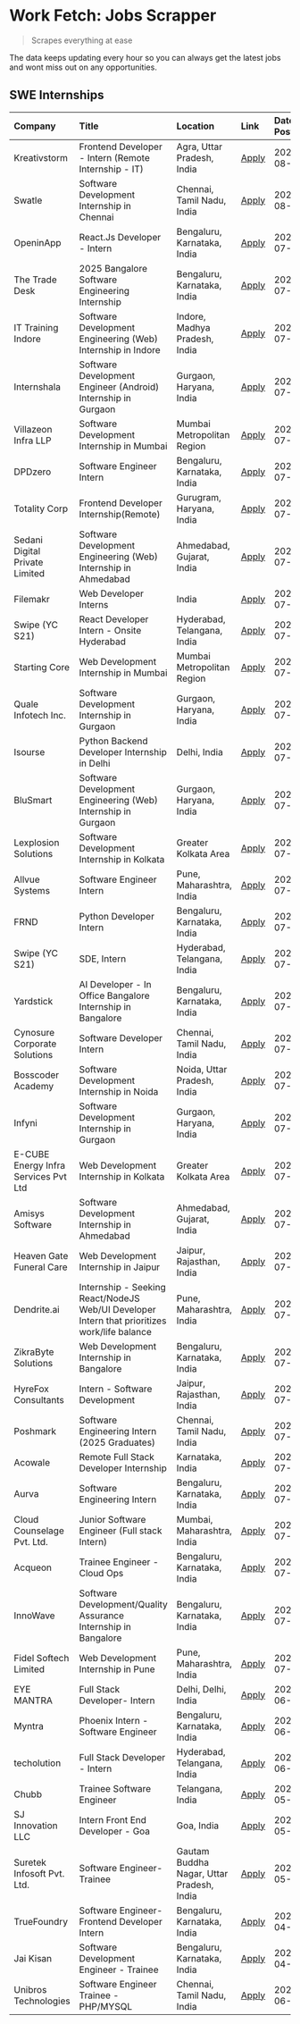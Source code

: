 # Work Fetch: Jobs Scrapper
> Scrapes everything at ease

The data keeps updating every hour so you can always get the latest jobs and wont miss out on any opportunities.

## SWE Internships
<!--START_SECTION:workfetch-->
| Company                              | Title                                                                                        | Location                                  | Link                                                                                                                                                                                                                                                                                                          | Date Posted   |
|:-------------------------------------|:---------------------------------------------------------------------------------------------|:------------------------------------------|:--------------------------------------------------------------------------------------------------------------------------------------------------------------------------------------------------------------------------------------------------------------------------------------------------------------|:--------------|
| Kreativstorm                         | Frontend Developer - Intern (Remote Internship - IT)                                         | Agra, Uttar Pradesh, India                | [Apply](https://in.linkedin.com/jobs/view/frontend-developer-intern-remote-internship-it-at-kreativstorm-3990239094?position=17&pageNum=0&refId=bgQm49C0Hi3fS%2B5g%2BJG3XA%3D%3D&trackingId=ptE8yCL7qumnvi4267qzAA%3D%3D&trk=public_jobs_jserp-result_search-card)                                            | 2024-08-01    |
| Swatle                               | Software Development Internship in Chennai                                                   | Chennai, Tamil Nadu, India                | [Apply](https://in.linkedin.com/jobs/view/software-development-internship-in-chennai-at-swatle-3990246717?position=26&pageNum=0&refId=bgQm49C0Hi3fS%2B5g%2BJG3XA%3D%3D&trackingId=k8iXCxgBiKt4tEI96bAK%2FA%3D%3D&trk=public_jobs_jserp-result_search-card)                                                    | 2024-08-01    |
| OpeninApp                            | React.Js Developer - Intern                                                                  | Bengaluru, Karnataka, India               | [Apply](https://in.linkedin.com/jobs/view/react-js-developer-intern-at-openinapp-3987659391?position=42&pageNum=0&refId=bgQm49C0Hi3fS%2B5g%2BJG3XA%3D%3D&trackingId=8Cd6lRI6EsCzf2TugUJbyQ%3D%3D&trk=public_jobs_jserp-result_search-card)                                                                    | 2024-07-31    |
| The Trade Desk                       | 2025 Bangalore Software Engineering Internship                                               | Bengaluru, Karnataka, India               | [Apply](https://in.linkedin.com/jobs/view/2025-bangalore-software-engineering-internship-at-the-trade-desk-3987456531?position=30&pageNum=0&refId=bgQm49C0Hi3fS%2B5g%2BJG3XA%3D%3D&trackingId=HIOyHTm3%2FwHTKJ8Z2mjAsg%3D%3D&trk=public_jobs_jserp-result_search-card)                                        | 2024-07-30    |
| IT Training Indore                   | Software Development Engineering (Web) Internship in Indore                                  | Indore, Madhya Pradesh, India             | [Apply](https://in.linkedin.com/jobs/view/software-development-engineering-web-internship-in-indore-at-it-training-indore-3987149765?position=8&pageNum=0&refId=bgQm49C0Hi3fS%2B5g%2BJG3XA%3D%3D&trackingId=WqoafIR%2F4GSZ0QKwlvdvFg%3D%3D&trk=public_jobs_jserp-result_search-card)                          | 2024-07-29    |
| Internshala                          | Software Development Engineer (Android) Internship in Gurgaon                                | Gurgaon, Haryana, India                   | [Apply](https://in.linkedin.com/jobs/view/software-development-engineer-android-internship-in-gurgaon-at-internshala-3987153031?position=41&pageNum=0&refId=bgQm49C0Hi3fS%2B5g%2BJG3XA%3D%3D&trackingId=YrO3wNeBSTFAfYHk%2BSL%2BgA%3D%3D&trk=public_jobs_jserp-result_search-card)                            | 2024-07-29    |
| Villazeon Infra LLP                  | Software Development Internship in Mumbai                                                    | Mumbai Metropolitan Region                | [Apply](https://in.linkedin.com/jobs/view/software-development-internship-in-mumbai-at-villazeon-infra-llp-3985431977?position=44&pageNum=0&refId=bgQm49C0Hi3fS%2B5g%2BJG3XA%3D%3D&trackingId=Tgf11doINBg7fdUqw0VPIg%3D%3D&trk=public_jobs_jserp-result_search-card)                                          | 2024-07-27    |
| DPDzero                              | Software Engineer Intern                                                                     | Bengaluru, Karnataka, India               | [Apply](https://in.linkedin.com/jobs/view/software-engineer-intern-at-dpdzero-3984918371?position=32&pageNum=0&refId=bgQm49C0Hi3fS%2B5g%2BJG3XA%3D%3D&trackingId=McHPPCaY48Cz%2BKrSDU9yJg%3D%3D&trk=public_jobs_jserp-result_search-card)                                                                     | 2024-07-26    |
| Totality Corp                        | Frontend Developer Internship(Remote)                                                        | Gurugram, Haryana, India                  | [Apply](https://in.linkedin.com/jobs/view/frontend-developer-internship-remote-at-totality-corp-3982253688?position=3&pageNum=0&refId=bgQm49C0Hi3fS%2B5g%2BJG3XA%3D%3D&trackingId=Toky1vHiASEkt3bnvCGpGA%3D%3D&trk=public_jobs_jserp-result_search-card)                                                      | 2024-07-25    |
| Sedani Digital Private Limited       | Software Development Engineering (Web) Internship in Ahmedabad                               | Ahmedabad, Gujarat, India                 | [Apply](https://in.linkedin.com/jobs/view/software-development-engineering-web-internship-in-ahmedabad-at-sedani-digital-private-limited-3985017980?position=9&pageNum=0&refId=bgQm49C0Hi3fS%2B5g%2BJG3XA%3D%3D&trackingId=JSRpMyVWsdqkN5ZQp6g4bw%3D%3D&trk=public_jobs_jserp-result_search-card)             | 2024-07-25    |
| Filemakr                             | Web Developer Interns                                                                        | India                                     | [Apply](https://in.linkedin.com/jobs/view/web-developer-interns-at-filemakr-3981227003?position=58&pageNum=0&refId=bgQm49C0Hi3fS%2B5g%2BJG3XA%3D%3D&trackingId=XdOaP54i2klzt39gl2PD%2Fw%3D%3D&trk=public_jobs_jserp-result_search-card)                                                                       | 2024-07-24    |
| Swipe (YC S21)                       | React Developer Intern - Onsite Hyderabad                                                    | Hyderabad, Telangana, India               | [Apply](https://in.linkedin.com/jobs/view/react-developer-intern-onsite-hyderabad-at-swipe-yc-s21-3981326010?position=10&pageNum=0&refId=bgQm49C0Hi3fS%2B5g%2BJG3XA%3D%3D&trackingId=TUN2TciydAgnuXQCKfR4KQ%3D%3D&trk=public_jobs_jserp-result_search-card)                                                   | 2024-07-23    |
| Starting Core                        | Web Development Internship in Mumbai                                                         | Mumbai Metropolitan Region                | [Apply](https://in.linkedin.com/jobs/view/web-development-internship-in-mumbai-at-starting-core-3981367557?position=13&pageNum=0&refId=bgQm49C0Hi3fS%2B5g%2BJG3XA%3D%3D&trackingId=QzDHE%2BH%2FSlsG4gOandaxrw%3D%3D&trk=public_jobs_jserp-result_search-card)                                                 | 2024-07-23    |
| Quale Infotech Inc.                  | Software Development Internship in Gurgaon                                                   | Gurgaon, Haryana, India                   | [Apply](https://in.linkedin.com/jobs/view/software-development-internship-in-gurgaon-at-quale-infotech-inc-3981372174?position=15&pageNum=0&refId=bgQm49C0Hi3fS%2B5g%2BJG3XA%3D%3D&trackingId=%2Fr0KM3s%2BMowPW9OIwi5Yuw%3D%3D&trk=public_jobs_jserp-result_search-card)                                      | 2024-07-23    |
| Isourse                              | Python Backend Developer Internship in Delhi                                                 | Delhi, India                              | [Apply](https://in.linkedin.com/jobs/view/python-backend-developer-internship-in-delhi-at-isourse-3981371334?position=20&pageNum=0&refId=bgQm49C0Hi3fS%2B5g%2BJG3XA%3D%3D&trackingId=zM2HE507q2IgzdNz5YvNTA%3D%3D&trk=public_jobs_jserp-result_search-card)                                                   | 2024-07-23    |
| BluSmart                             | Software Development Engineering (Web) Internship in Gurgaon                                 | Gurgaon, Haryana, India                   | [Apply](https://in.linkedin.com/jobs/view/software-development-engineering-web-internship-in-gurgaon-at-blusmart-3981371374?position=22&pageNum=0&refId=bgQm49C0Hi3fS%2B5g%2BJG3XA%3D%3D&trackingId=qMNjgpV4mVtPnZNcirkUAw%3D%3D&trk=public_jobs_jserp-result_search-card)                                    | 2024-07-23    |
| Lexplosion Solutions                 | Software Development Internship in Kolkata                                                   | Greater Kolkata Area                      | [Apply](https://in.linkedin.com/jobs/view/software-development-internship-in-kolkata-at-lexplosion-solutions-3981366528?position=28&pageNum=0&refId=bgQm49C0Hi3fS%2B5g%2BJG3XA%3D%3D&trackingId=tCa60Lj82FUmA%2FMpzCOADg%3D%3D&trk=public_jobs_jserp-result_search-card)                                      | 2024-07-23    |
| Allvue Systems                       | Software Engineer Intern                                                                     | Pune, Maharashtra, India                  | [Apply](https://in.linkedin.com/jobs/view/software-engineer-intern-at-allvue-systems-3980955230?position=57&pageNum=0&refId=bgQm49C0Hi3fS%2B5g%2BJG3XA%3D%3D&trackingId=SwobWQDCzVBgOCKccyAzyA%3D%3D&trk=public_jobs_jserp-result_search-card)                                                                | 2024-07-23    |
| FRND                                 | Python Developer Intern                                                                      | Bengaluru, Karnataka, India               | [Apply](https://in.linkedin.com/jobs/view/python-developer-intern-at-frnd-3982901541?position=60&pageNum=0&refId=bgQm49C0Hi3fS%2B5g%2BJG3XA%3D%3D&trackingId=kDAX45gIOp9kaMR4JesVfA%3D%3D&trk=public_jobs_jserp-result_search-card)                                                                           | 2024-07-23    |
| Swipe (YC S21)                       | SDE, Intern                                                                                  | Hyderabad, Telangana, India               | [Apply](https://in.linkedin.com/jobs/view/sde-intern-at-swipe-yc-s21-3980368092?position=39&pageNum=0&refId=bgQm49C0Hi3fS%2B5g%2BJG3XA%3D%3D&trackingId=YvpgMaq%2Fpa6MIwAUwJQpIw%3D%3D&trk=public_jobs_jserp-result_search-card)                                                                              | 2024-07-22    |
| Yardstick                            | AI Developer - In Office Bangalore Internship in Bangalore                                   | Bengaluru, Karnataka, India               | [Apply](https://in.linkedin.com/jobs/view/ai-developer-in-office-bangalore-internship-in-bangalore-at-yardstick-3981740317?position=45&pageNum=0&refId=bgQm49C0Hi3fS%2B5g%2BJG3XA%3D%3D&trackingId=8zPUXX%2BhNJds8FU9wwgS5Q%3D%3D&trk=public_jobs_jserp-result_search-card)                                   | 2024-07-21    |
| Cynosure Corporate Solutions         | Software Developer Intern                                                                    | Chennai, Tamil Nadu, India                | [Apply](https://in.linkedin.com/jobs/view/software-developer-intern-at-cynosure-corporate-solutions-3979445794?position=25&pageNum=0&refId=bgQm49C0Hi3fS%2B5g%2BJG3XA%3D%3D&trackingId=FIPkbfqXYdydRf9vyb7BJA%3D%3D&trk=public_jobs_jserp-result_search-card)                                                 | 2024-07-20    |
| Bosscoder Academy                    | Software Development Internship in Noida                                                     | Noida, Uttar Pradesh, India               | [Apply](https://in.linkedin.com/jobs/view/software-development-internship-in-noida-at-bosscoder-academy-3979668791?position=4&pageNum=0&refId=bgQm49C0Hi3fS%2B5g%2BJG3XA%3D%3D&trackingId=Pg2sat5Wfi%2BAwaDMLamVTg%3D%3D&trk=public_jobs_jserp-result_search-card)                                            | 2024-07-18    |
| Infyni                               | Software Development Internship in Gurgaon                                                   | Gurgaon, Haryana, India                   | [Apply](https://in.linkedin.com/jobs/view/software-development-internship-in-gurgaon-at-infyni-3979668846?position=7&pageNum=0&refId=bgQm49C0Hi3fS%2B5g%2BJG3XA%3D%3D&trackingId=v2XG7NDvMUlteqtl6nm2qg%3D%3D&trk=public_jobs_jserp-result_search-card)                                                       | 2024-07-18    |
| E-CUBE Energy Infra Services Pvt Ltd | Web Development Internship in Kolkata                                                        | Greater Kolkata Area                      | [Apply](https://in.linkedin.com/jobs/view/web-development-internship-in-kolkata-at-e-cube-energy-infra-services-pvt-ltd-3979668815?position=11&pageNum=0&refId=bgQm49C0Hi3fS%2B5g%2BJG3XA%3D%3D&trackingId=lIGBTyN%2BUiXDu44%2F5szIZQ%3D%3D&trk=public_jobs_jserp-result_search-card)                         | 2024-07-18    |
| Amisys Software                      | Software Development Internship in Ahmedabad                                                 | Ahmedabad, Gujarat, India                 | [Apply](https://in.linkedin.com/jobs/view/software-development-internship-in-ahmedabad-at-amisys-software-3979670728?position=21&pageNum=0&refId=bgQm49C0Hi3fS%2B5g%2BJG3XA%3D%3D&trackingId=oPjBy%2B8A7MakW6YD8KrH3w%3D%3D&trk=public_jobs_jserp-result_search-card)                                         | 2024-07-18    |
| Heaven Gate Funeral Care             | Web Development Internship in Jaipur                                                         | Jaipur, Rajasthan, India                  | [Apply](https://in.linkedin.com/jobs/view/web-development-internship-in-jaipur-at-heaven-gate-funeral-care-3979674387?position=37&pageNum=0&refId=bgQm49C0Hi3fS%2B5g%2BJG3XA%3D%3D&trackingId=SH6EG97Nc0W5Hv66G8REVA%3D%3D&trk=public_jobs_jserp-result_search-card)                                          | 2024-07-18    |
| Dendrite.ai                          | Internship - Seeking React/NodeJS Web/UI Developer Intern that prioritizes work/life balance | Pune, Maharashtra, India                  | [Apply](https://in.linkedin.com/jobs/view/internship-seeking-react-nodejs-web-ui-developer-intern-that-prioritizes-work-life-balance-at-dendrite-ai-3979104292?position=48&pageNum=0&refId=bgQm49C0Hi3fS%2B5g%2BJG3XA%3D%3D&trackingId=gicUDQXCvl4eHkbyz8nZqg%3D%3D&trk=public_jobs_jserp-result_search-card) | 2024-07-18    |
| ZikraByte Solutions                  | Web Development Internship in Bangalore                                                      | Bengaluru, Karnataka, India               | [Apply](https://in.linkedin.com/jobs/view/web-development-internship-in-bangalore-at-zikrabyte-solutions-3978596765?position=38&pageNum=0&refId=bgQm49C0Hi3fS%2B5g%2BJG3XA%3D%3D&trackingId=eH49zfWpQxYa7OAma10GQQ%3D%3D&trk=public_jobs_jserp-result_search-card)                                            | 2024-07-17    |
| HyreFox Consultants                  | Intern - Software Development                                                                | Jaipur, Rajasthan, India                  | [Apply](https://in.linkedin.com/jobs/view/intern-software-development-at-hyrefox-consultants-3975991352?position=24&pageNum=0&refId=bgQm49C0Hi3fS%2B5g%2BJG3XA%3D%3D&trackingId=QQ%2BgCkFf7w1Gw0FfsD%2FM4w%3D%3D&trk=public_jobs_jserp-result_search-card)                                                    | 2024-07-14    |
| Poshmark                             | Software Engineering Intern (2025 Graduates)                                                 | Chennai, Tamil Nadu, India                | [Apply](https://in.linkedin.com/jobs/view/software-engineering-intern-2025-graduates-at-poshmark-3973115109?position=23&pageNum=0&refId=bgQm49C0Hi3fS%2B5g%2BJG3XA%3D%3D&trackingId=72q3ofcvXKDPIfPbv6PXPw%3D%3D&trk=public_jobs_jserp-result_search-card)                                                    | 2024-07-11    |
| Acowale                              | Remote Full Stack Developer Internship                                                       | Karnataka, India                          | [Apply](https://in.linkedin.com/jobs/view/remote-full-stack-developer-internship-at-acowale-3971889398?position=2&pageNum=0&refId=bgQm49C0Hi3fS%2B5g%2BJG3XA%3D%3D&trackingId=ESZzaKpu1p0rmfxHH%2FDQhQ%3D%3D&trk=public_jobs_jserp-result_search-card)                                                        | 2024-07-10    |
| Aurva                                | Software Engineering Intern                                                                  | Bengaluru, Karnataka, India               | [Apply](https://in.linkedin.com/jobs/view/software-engineering-intern-at-aurva-3972234446?position=51&pageNum=0&refId=bgQm49C0Hi3fS%2B5g%2BJG3XA%3D%3D&trackingId=W%2FflnxXyDhd%2BsT12xyK7Ng%3D%3D&trk=public_jobs_jserp-result_search-card)                                                                  | 2024-07-10    |
| Cloud Counselage Pvt. Ltd.           | Junior Software Engineer (Full stack Intern)                                                 | Mumbai, Maharashtra, India                | [Apply](https://in.linkedin.com/jobs/view/junior-software-engineer-full-stack-intern-at-cloud-counselage-pvt-ltd-3967725851?position=18&pageNum=0&refId=bgQm49C0Hi3fS%2B5g%2BJG3XA%3D%3D&trackingId=4gg0gmgsq6FQA4FFq7nTQQ%3D%3D&trk=public_jobs_jserp-result_search-card)                                    | 2024-07-09    |
| Acqueon                              | Trainee Engineer - Cloud Ops                                                                 | Bengaluru, Karnataka, India               | [Apply](https://in.linkedin.com/jobs/view/trainee-engineer-cloud-ops-at-acqueon-3971538216?position=55&pageNum=0&refId=bgQm49C0Hi3fS%2B5g%2BJG3XA%3D%3D&trackingId=RR3XO8U7Ih05ftahCKl%2Fsg%3D%3D&trk=public_jobs_jserp-result_search-card)                                                                   | 2024-07-09    |
| InnoWave                             | Software Development/Quality Assurance Internship in Bangalore                               | Bengaluru, Karnataka, India               | [Apply](https://in.linkedin.com/jobs/view/software-development-quality-assurance-internship-in-bangalore-at-innowave-3970349934?position=16&pageNum=0&refId=bgQm49C0Hi3fS%2B5g%2BJG3XA%3D%3D&trackingId=r6qTcv3Dfpllgwrfvqc8uQ%3D%3D&trk=public_jobs_jserp-result_search-card)                                | 2024-07-08    |
| Fidel Softech Limited                | Web Development Internship in Pune                                                           | Pune, Maharashtra, India                  | [Apply](https://in.linkedin.com/jobs/view/web-development-internship-in-pune-at-fidel-softech-limited-3965691167?position=29&pageNum=0&refId=bgQm49C0Hi3fS%2B5g%2BJG3XA%3D%3D&trackingId=WEEEQ8Vgfo7a7IzEL5I84g%3D%3D&trk=public_jobs_jserp-result_search-card)                                               | 2024-07-02    |
| EYE MANTRA                           | Full Stack Developer- Intern                                                                 | Delhi, Delhi, India                       | [Apply](https://in.linkedin.com/jobs/view/full-stack-developer-intern-at-eye-mantra-3960988037?position=14&pageNum=0&refId=bgQm49C0Hi3fS%2B5g%2BJG3XA%3D%3D&trackingId=JoVJ948%2BLnVLI7ytIXX7gQ%3D%3D&trk=public_jobs_jserp-result_search-card)                                                               | 2024-06-28    |
| Myntra                               | Phoenix Intern - Software Engineer                                                           | Bengaluru, Karnataka, India               | [Apply](https://in.linkedin.com/jobs/view/phoenix-intern-software-engineer-at-myntra-3947244832?position=35&pageNum=0&refId=bgQm49C0Hi3fS%2B5g%2BJG3XA%3D%3D&trackingId=VqFWayGhstncc8c9asplvQ%3D%3D&trk=public_jobs_jserp-result_search-card)                                                                | 2024-06-12    |
| techolution                          | Full Stack Developer - Intern                                                                | Hyderabad, Telangana, India               | [Apply](https://in.linkedin.com/jobs/view/full-stack-developer-intern-at-techolution-3947911862?position=49&pageNum=0&refId=bgQm49C0Hi3fS%2B5g%2BJG3XA%3D%3D&trackingId=WxhAYJ%2BRNxcuttUtN0a3NA%3D%3D&trk=public_jobs_jserp-result_search-card)                                                              | 2024-06-06    |
| Chubb                                | Trainee Software Engineer                                                                    | Telangana, India                          | [Apply](https://in.linkedin.com/jobs/view/trainee-software-engineer-at-chubb-3955950075?position=34&pageNum=0&refId=bgQm49C0Hi3fS%2B5g%2BJG3XA%3D%3D&trackingId=Vpj7XZPJUz77qNd17ijs%2Fg%3D%3D&trk=public_jobs_jserp-result_search-card)                                                                      | 2024-05-27    |
| SJ Innovation LLC                    | Intern Front End Developer - Goa                                                             | Goa, India                                | [Apply](https://in.linkedin.com/jobs/view/intern-front-end-developer-goa-at-sj-innovation-llc-3931678611?position=19&pageNum=0&refId=bgQm49C0Hi3fS%2B5g%2BJG3XA%3D%3D&trackingId=8GbbHBb3pHgwCK4IyKPlSg%3D%3D&trk=public_jobs_jserp-result_search-card)                                                       | 2024-05-24    |
| Suretek Infosoft Pvt. Ltd.           | Software Engineer-Trainee                                                                    | Gautam Buddha Nagar, Uttar Pradesh, India | [Apply](https://in.linkedin.com/jobs/view/software-engineer-trainee-at-suretek-infosoft-pvt-ltd-3916999948?position=33&pageNum=0&refId=bgQm49C0Hi3fS%2B5g%2BJG3XA%3D%3D&trackingId=8KRI6md8RtYp5XkqAoxkJA%3D%3D&trk=public_jobs_jserp-result_search-card)                                                     | 2024-05-04    |
| TrueFoundry                          | Software Engineer- Frontend Developer Intern                                                 | Bengaluru, Karnataka, India               | [Apply](https://in.linkedin.com/jobs/view/software-engineer-frontend-developer-intern-at-truefoundry-3887320206?position=27&pageNum=0&refId=bgQm49C0Hi3fS%2B5g%2BJG3XA%3D%3D&trackingId=brIXuA4gDuXQUKB8nJ%2BhCA%3D%3D&trk=public_jobs_jserp-result_search-card)                                              | 2024-04-05    |
| Jai Kisan                            | Software Development Engineer - Trainee                                                      | Bengaluru, Karnataka, India               | [Apply](https://in.linkedin.com/jobs/view/software-development-engineer-trainee-at-jai-kisan-3913911193?position=31&pageNum=0&refId=bgQm49C0Hi3fS%2B5g%2BJG3XA%3D%3D&trackingId=j1YNnFvK7bXV4%2FOGgwaxYg%3D%3D&trk=public_jobs_jserp-result_search-card)                                                      | 2024-04-04    |
| Unibros Technologies                 | Software Engineer Trainee - PHP/MYSQL                                                        | Chennai, Tamil Nadu, India                | [Apply](https://in.linkedin.com/jobs/view/software-engineer-trainee-php-mysql-at-unibros-technologies-3656599241?position=50&pageNum=0&refId=bgQm49C0Hi3fS%2B5g%2BJG3XA%3D%3D&trackingId=P2tjW122H4oJqA7gYr4anw%3D%3D&trk=public_jobs_jserp-result_search-card)                                               | 2023-06-12    |
<!--END_SECTION:workfetch-->
